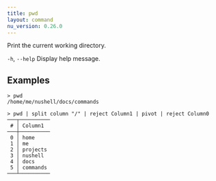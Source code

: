 ```yaml
---
title: pwd
layout: command
nu_version: 0.26.0
---
```


Print the current working directory.

`-h`, `--help`
  Display help message.

## Examples

```shell
> pwd
/home/me/nushell/docs/commands
```

```shell
> pwd | split column "/" | reject Column1 | pivot | reject Column0
───┬──────────
 # │ Column1
───┼──────────
 0 │ home
 1 │ me
 2 │ projects
 3 │ nushell
 4 │ docs
 5 │ commands
───┴──────────
```
